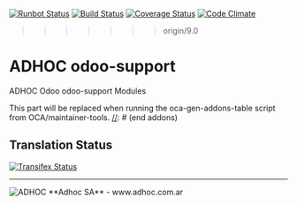 [![Runbot Status](http://runbot.adhoc.com.ar/runbot/badge/flat/17/9.0.svg)](http://runbot.adhoc.com.ar/runbot/repo/github-com-ingadhoc-odoo-support-17)
[![Build Status](https://travis-ci.org/ingadhoc/odoo-support.svg?branch=9.0)](https://travis-ci.org/ingadhoc/odoo-support)
[![Coverage Status](https://coveralls.io/repos/ingadhoc/odoo-support/badge.png?branch=9.0)](https://coveralls.io/r/ingadhoc/odoo-support?branch=9.0)
[![Code Climate](https://codeclimate.com/github/ingadhoc/odoo-support/badges/gpa.svg)](https://codeclimate.com/github/ingadhoc/odoo-support)
>>>>>>> origin/9.0

# ADHOC odoo-support

ADHOC Odoo odoo-support Modules

[//]: # (addons)
This part will be replaced when running the oca-gen-addons-table script from OCA/maintainer-tools.
[//]: # (end addons)

Translation Status
------------------
[![Transifex Status](https://www.transifex.com/projects/p/ingadhoc-odoo-support-9-0/chart/image_png)](https://www.transifex.com/projects/p/ingadhoc-odoo-support-9-0)

----

<img alt="ADHOC" src="http://fotos.subefotos.com/83fed853c1e15a8023b86b2b22d6145bo.png" />
**Adhoc SA** - www.adhoc.com.ar
